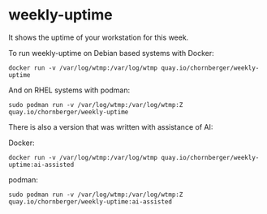 # weekly-uptime

It shows the uptime of your workstation for this week.

To run weekly-uptime on Debian based systems with Docker:
```
docker run -v /var/log/wtmp:/var/log/wtmp quay.io/chornberger/weekly-uptime
```

And on RHEL systems with podman:
```
sudo podman run -v /var/log/wtmp:/var/log/wtmp:Z quay.io/chornberger/weekly-uptime
```

There is also a version that was written with assistance of AI:

Docker:
```
docker run -v /var/log/wtmp:/var/log/wtmp quay.io/chornberger/weekly-uptime:ai-assisted
```
podman:
```
sudo podman run -v /var/log/wtmp:/var/log/wtmp:Z quay.io/chornberger/weekly-uptime:ai-assisted
```
